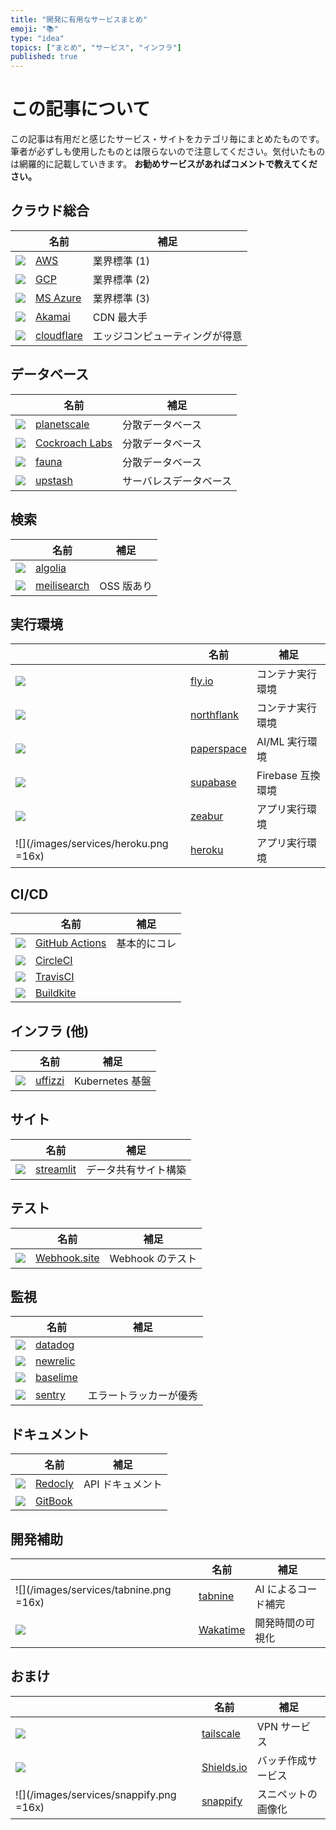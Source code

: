 ```yaml
---
title: "開発に有用なサービスまとめ"
emoji: "📚"
type: "idea"
topics: ["まとめ", "サービス", "インフラ"]
published: true
---
```


# この記事について

この記事は有用だと感じたサービス・サイトをカテゴリ毎にまとめたものです。筆者が必ずしも使用したものとは限らないので注意してください。気付いたものは網羅的に記載していきます。
**お勧めサービスがあればコメントで教えてください。**

## クラウド総合

|                                                                                              | 名前                                      | 補足                           |
| -------------------------------------------------------------------------------------------- | ----------------------------------------- | ------------------------------ |
| ![](https://t2.gstatic.com/faviconV2?client=SOCIAL&url=https://aws.amazon.com/jp/&size=16)   | [AWS](https://aws.amazon.com/jp/)         | 業界標準 (1)                   |
| ![](https://t2.gstatic.com/faviconV2?client=SOCIAL&url=https://cloud.google.com/&size=16)    | [GCP](https://cloud.google.com/)          | 業界標準 (2)                   |
| ![](https://t2.gstatic.com/faviconV2?client=SOCIAL&url=https://azure.microsoft.com/&size=16) | [MS Azure](https://azure.microsoft.com/)  | 業界標準 (3)                   |
| ![](https://t2.gstatic.com/faviconV2?client=SOCIAL&url=https://www.linode.com/&size=16)      | [Akamai](https://www.linode.com/ja/)      | CDN 最大手                     |
| ![](https://t2.gstatic.com/faviconV2?client=SOCIAL&url=https://www.cloudflare.com/&size=16)  | [cloudflare](https://www.cloudflare.com/) | エッジコンピューティングが得意 |

## データベース

|                                                                                                | 名前                                             | 補足                   |
| ---------------------------------------------------------------------------------------------- | ------------------------------------------------ | ---------------------- |
| ![](https://t2.gstatic.com/faviconV2?client=SOCIAL&url=https://planetscale.com/&size=16)       | [planetscale](https://planetscale.com/)          | 分散データベース       |
| ![](https://t2.gstatic.com/faviconV2?client=SOCIAL&url=https://www.cockroachlabs.com/&size=16) | [Cockroach Labs](https://www.cockroachlabs.com/) | 分散データベース       |
| ![](https://t2.gstatic.com/faviconV2?client=SOCIAL&url=https://www.fauna.com/&size=16)         | [fauna](https://www.fauna.com/)                  | 分散データベース       |
| ![](https://t2.gstatic.com/faviconV2?client=SOCIAL&url=https://upstash.com/&size=16)           | [upstash](https://upstash.com/)                  | サーバレスデータベース |

## 検索

|                                                                                              | 名前                                        | 補足       |
| -------------------------------------------------------------------------------------------- | ------------------------------------------- | ---------- |
| ![](https://t2.gstatic.com/faviconV2?client=SOCIAL&url=https://www.algolia.com/&size=16)     | [algolia](https://www.algolia.com/)         |            |
| ![](https://t2.gstatic.com/faviconV2?client=SOCIAL&url=https://www.meilisearch.com/&size=16) | [meilisearch](https://www.meilisearch.com/) | OSS 版あり |

## 実行環境

|                                                                                             | 名前                                      | 補足              |
| ------------------------------------------------------------------------------------------- | ----------------------------------------- | ----------------- |
| ![](https://t2.gstatic.com/faviconV2?client=SOCIAL&url=https://fly.io/&size=16)             | [fly.io](https://fly.io/)                 | コンテナ実行環境  |
| ![](https://t2.gstatic.com/faviconV2?client=SOCIAL&url=https://northflank.com/&size=16)     | [northflank](https://northflank.com/)     | コンテナ実行環境  |
| ![](https://t2.gstatic.com/faviconV2?client=SOCIAL&url=https://www.paperspace.com/&size=16) | [paperspace](https://www.paperspace.com/) | AI/ML 実行環境    |
| ![](https://t2.gstatic.com/faviconV2?client=SOCIAL&url=https://supabase.com/&size=16)       | [supabase](https://supabase.com/)         | Firebase 互換環境 |
| ![](https://t2.gstatic.com/faviconV2?client=SOCIAL&url=https://zeabur.com/&size=16)         | [zeabur](https://zeabur.com/)             | アプリ実行環境    |
| ![](/images/services/heroku.png =16x)                                                       | [heroku](https://www.heroku.com/)         | アプリ実行環境    |

## CI/CD

|                                                                                                       | 名前                                                    | 補足         |
| ----------------------------------------------------------------------------------------------------- | ------------------------------------------------------- | ------------ |
| ![](https://t2.gstatic.com/faviconV2?client=SOCIAL&url=https://github.co.jp/features/actions&size=16) | [GitHub Actions](https://github.co.jp/features/actions) | 基本的にコレ |
| ![](https://t2.gstatic.com/faviconV2?client=SOCIAL&url=https://circleci.com/&size=16)                 | [CircleCI](https://circleci.com/)                       |              |
| ![](https://t2.gstatic.com/faviconV2?client=SOCIAL&url=https://www.travis-ci.com/&size=16)            | [TravisCI](https://www.travis-ci.com/)                  |              |
| ![](https://t2.gstatic.com/faviconV2?client=SOCIAL&url=https://buildkite.com/&size=16)                | [Buildkite](https://buildkite.com/)                     |              |

## インフラ (他)

|                                                                                          | 名前                                | 補足            |
| ---------------------------------------------------------------------------------------- | ----------------------------------- | --------------- |
| ![](https://t2.gstatic.com/faviconV2?client=SOCIAL&url=https://www.uffizzi.com/&size=16) | [uffizzi](https://www.uffizzi.com/) | Kubernetes 基盤 |

## サイト

|                                                                                      | 名前                               | 補足                 |
| ------------------------------------------------------------------------------------ | ---------------------------------- | -------------------- |
| ![](https://t2.gstatic.com/faviconV2?client=SOCIAL&url=https://streamlit.io&size=16) | [streamlit](https://streamlit.io/) | データ共有サイト構築 |

## テスト

|                                                                                       | 名前                                  | 補足             |
| ------------------------------------------------------------------------------------- | ------------------------------------- | ---------------- |
| ![](https://t2.gstatic.com/faviconV2?client=SOCIAL&url=https://webhook.site/&size=16) | [Webhook.site](https://webhook.site/) | Webhook のテスト |

## 監視

|                                                                                               | 名前                                     | 補足                   |
| --------------------------------------------------------------------------------------------- | ---------------------------------------- | ---------------------- |
| ![](https://t2.gstatic.com/faviconV2?client=SOCIAL&url=https://www.datadoghq.com/ja/&size=16) | [datadog](https://www.datadoghq.com/ja/) |                        |
| ![](https://t2.gstatic.com/faviconV2?client=SOCIAL&url=https://newrelic.com/&size=16)         | [newrelic](https://newrelic.com/)        |
| ![](https://t2.gstatic.com/faviconV2?client=SOCIAL&url=https://baselime.io/&size=16)          | [baselime](https://baselime.io/)         |                        |
| ![](https://t2.gstatic.com/faviconV2?client=SOCIAL&url=https://sentry.io/&size=16)            | [sentry](https://sentry.io/)             | エラートラッカーが優秀 |

## ドキュメント

|                                                                                          | 名前                                | 補足             |
| ---------------------------------------------------------------------------------------- | ----------------------------------- | ---------------- |
| ![](https://t2.gstatic.com/faviconV2?client=SOCIAL&url=https://redocly.com/&size=16)     | [Redocly](https://redocly.com/)     | API ドキュメント |
| ![](https://t2.gstatic.com/faviconV2?client=SOCIAL&url=https://www.gitbook.com/&size=16) | [GitBook](https://www.gitbook.com/) |                  |

## 開発補助

|                                                                                       | 名前                                | 補足                |
| ------------------------------------------------------------------------------------- | ----------------------------------- | ------------------- |
| ![](/images/services/tabnine.png =16x)                                                | [tabnine](https://www.tabnine.com/) | AI によるコード補完 |
| ![](https://t2.gstatic.com/faviconV2?client=SOCIAL&url=https://wakatime.com/&size=16) | [Wakatime](https://wakatime.com/)   | 開発時間の可視化    |

## おまけ

|                                                                                        | 名前                                | 補足               |
| -------------------------------------------------------------------------------------- | ----------------------------------- | ------------------ |
| ![](https://t2.gstatic.com/faviconV2?client=SOCIAL&url=https://tailscale.com/&size=16) | [tailscale](https://tailscale.com/) | VPN サービス       |
| ![](https://t2.gstatic.com/faviconV2?client=SOCIAL&url=https://shields.io/&size=16)    | [Shields.io](https://shields.io/)   | バッチ作成サービス |
| ![](/images/services/snappify.png =16x)                                                | [snappify](https://snappify.com/)   | スニペットの画像化 |
